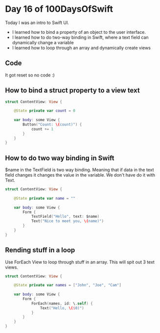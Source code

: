 # Day 16 of 100DaysOfSwift

Today I was an intro to Swift UI.  

- I learned how to bind a property of an object to the user interface.
- I learned how to do two-way binding in Swift, where a text field can dynamically change a variable
- I learned how to loop through an array and dynamically create views

## Code

It got reset so no code :)

## How to bind a struct property to a view text

```swift
struct ContentView: View {
    
    @State private var count = 0
    
    var body: some View {
        Button("Count: \(count)") {
            count += 1
        }
    }
}
```

## How to do two way binding in Swift

$name in the TextField is two way binding.  Meaning that if data in the text field changes it changes the value in the variable.   We don't have do it with Text.

```swift
struct ContentView: View {
    
    @State private var name = ""
    
    var body: some View {
        Form {
            TextField("Hello", text: $name)
            Text("Nice to meet you, \(name)")
        }
    }
}
```

## Rending stuff in a loop

Use ForEach View to loop through stuff in an array.  This will spit out 3 text views.

```swift
struct ContentView: View {
    
    @State private var names = ["John", "Joe", "Cam"]
    
    var body: some View {
        Form {
            ForEach(names, id: \.self) {
                Text("Hello, \($0)")
            }
        }
    }
}
```
